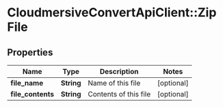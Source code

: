 # CloudmersiveConvertApiClient::ZipFile

## Properties
Name | Type | Description | Notes
------------ | ------------- | ------------- | -------------
**file_name** | **String** | Name of this file | [optional] 
**file_contents** | **String** | Contents of this file | [optional] 


